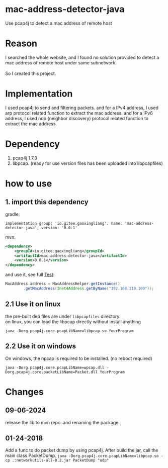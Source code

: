 # mac-address-detector-java
Use pcap4j to detect a mac address of remote host
# Reason
I searched the whole website, and I found no solution provided to detect a mac address of remote host under same subnetwork. <br>
<br>
So I created this project.
# Implementation
I used pcap4j to send and filtering packets. 
and for a IPv4 address, I used arp protocol related function to extract the mac address.
and for a IPv6 address, I used ndp (neighbor discovery) protocol related function to extract the mac address.


# Dependency
1. pcap4j 1.7.3<br>
2. libpcap. (ready for use version files has been uploaded into libpcapfiles)

# how to use
## 1. import this dependency
  
gradle:
```shell
implementation group: 'io.gitee.gaoxingliang', name: 'mac-address-detector-java', version: '0.0.1'
```

mvn:
```xml
<dependency>
    <groupId>io.gitee.gaoxingliang</groupId>
    <artifactId>mac-address-detector-java</artifactId>
    <version>0.0.1</version>
</dependency>
```
and use it, see full [Test](./src/test/java/io/gitee/gaoxingliang/macdetector/Test.java):

```java
MacAddress address = MacAddressHelper.getInstance()
        .getMacAddress(Inet4Address.getByName("192.168.110.100"));
```

## 2.1 Use it on linux
the pre-built dep files are under `libpcapfiles` directory. <br>
on linux, you can load the libpcap directly without install anything

``
java -Dorg.pcap4j.core.pcapLibName=libpcap.so YourProgram
``

## 2.2 Use it on windows
On windows, the npcap is required to be installed. (no reboot required)

``
java -Dorg.pcap4j.core.pcapLibName=wpcap.dll -Dorg.pcap4j.core.packetLibName=Packet.dll YourProgram
``

# Changes 
## 09-06-2024
release the lib to mvn repo. and renaming the package.
## 01-24-2018
Add a func to do packet dump by using pcap4j.
After build the jar, call the main class PacketDump.
``
java -Dorg.pcap4j.core.pcapLibName=libpcap.so -cp .:networkutils-all-0.2.jar PacketDump "udp"
``